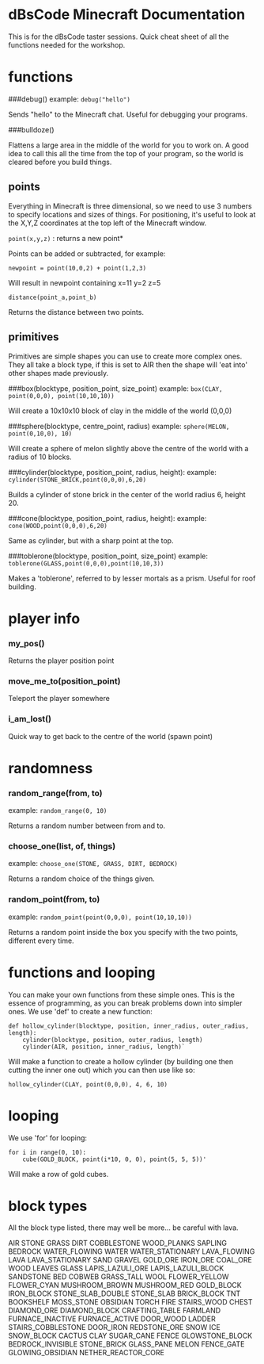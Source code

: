# dBsCode Minecraft Documentation

This is for the dBsCode taster sessions. Quick cheat sheet of all the
functions needed for the workshop.

# functions

###debug()
example: `debug("hello")`

Sends "hello" to the Minecraft chat. Useful for debugging your programs.

###bulldoze()

Flattens a large area in the middle of the world for you to work on.  A
good idea to call this all the time from the top of your program, so the
world is cleared before you build things.

## points

Everything in Minecraft is three dimensional, so we need to use 3 numbers to
specify locations and sizes of things. For positioning, it's useful to look at
the X,Y,Z coordinates at the top left of the Minecraft window.

`point(x,y,z)` : returns a new point*

Points can be added or subtracted, for example:

`newpoint = point(10,0,2) + point(1,2,3)`

Will result in newpoint containing x=11 y=2 z=5

`distance(point_a,point_b)`

Returns the distance between two points.

## primitives

Primitives are simple shapes you can use to create more complex
ones. They all take a block type, if this is set to AIR then the
shape will 'eat into' other shapes made previously.

###box(blocktype, position_point, size_point)
example: `box(CLAY, point(0,0,0), point(10,10,10))`

Will create a 10x10x10 block of clay in the middle of the world (0,0,0)

###sphere(blocktype, centre_point, radius)
example: `sphere(MELON, point(0,10,0), 10)`

Will create a sphere of melon slightly above the centre of the world
with a radius of 10 blocks.

###cylinder(blocktype, position_point, radius, height):
example: `cylinder(STONE_BRICK,point(0,0,0),6,20)`

Builds a cylinder of stone brick in the center of the world radius 6, height 20.

###cone(blocktype, position_point, radius, height):
example: `cone(WOOD,point(0,0,0),6,20)`

Same as cylinder, but with a sharp point at the top.

###toblerone(blocktype, position_point, size_point)
example: `toblerone(GLASS,point(0,0,0),point(10,10,3))`

Makes a 'toblerone', referred to by lesser mortals as a prism. Useful for roof building.

# player info

### my_pos()

Returns the player position point

### move_me_to(position_point)

Teleport the player somewhere

### i_am_lost()

Quick way to get back to the centre of the world (spawn point)

# randomness

### random_range(from, to)
example: `random_range(0, 10)`

Returns a random number between from and to.

### choose_one(list, of, things)
example: `choose_one(STONE, GRASS, DIRT, BEDROCK)`

Returns a random choice of the things given.

### random_point(from, to)
example: `random_point(point(0,0,0), point(10,10,10))`

Returns a random point inside the box you specify with the two points,
different every time.

# functions and looping

You can make your own functions from these simple ones. This is the
essence of programming, as you can break problems down into simpler
ones. We use 'def' to create a new function:

    def hollow_cylinder(blocktype, position, inner_radius, outer_radius, length):
        cylinder(blocktype, position, outer_radius, length)
        cylinder(AIR, position, inner_radius, length)`

Will make a function to create a hollow cylinder (by building one then cutting
the inner one out) which you can then use like so:

    hollow_cylinder(CLAY, point(0,0,0), 4, 6, 10)

# looping

We use 'for' for looping:

    for i in range(0, 10):
        cube(GOLD_BLOCK, point(i*10, 0, 0), point(5, 5, 5))'

Will make a row of gold cubes.

# block types

All the block type listed, there may well be more... be careful with lava.

AIR
STONE
GRASS
DIRT
COBBLESTONE
WOOD_PLANKS
SAPLING
BEDROCK
WATER_FLOWING
WATER
WATER_STATIONARY
LAVA_FLOWING
LAVA
LAVA_STATIONARY
SAND
GRAVEL
GOLD_ORE
IRON_ORE
COAL_ORE
WOOD
LEAVES
GLASS
LAPIS_LAZULI_ORE
LAPIS_LAZULI_BLOCK
SANDSTONE
BED
COBWEB
GRASS_TALL
WOOL
FLOWER_YELLOW
FLOWER_CYAN
MUSHROOM_BROWN
MUSHROOM_RED
GOLD_BLOCK
IRON_BLOCK
STONE_SLAB_DOUBLE
STONE_SLAB
BRICK_BLOCK
TNT
BOOKSHELF
MOSS_STONE
OBSIDIAN
TORCH
FIRE
STAIRS_WOOD
CHEST
DIAMOND_ORE
DIAMOND_BLOCK
CRAFTING_TABLE
FARMLAND
FURNACE_INACTIVE
FURNACE_ACTIVE
DOOR_WOOD
LADDER
STAIRS_COBBLESTONE
DOOR_IRON
REDSTONE_ORE
SNOW
ICE
SNOW_BLOCK
CACTUS
CLAY
SUGAR_CANE
FENCE
GLOWSTONE_BLOCK
BEDROCK_INVISIBLE
STONE_BRICK
GLASS_PANE
MELON
FENCE_GATE
GLOWING_OBSIDIAN
NETHER_REACTOR_CORE
